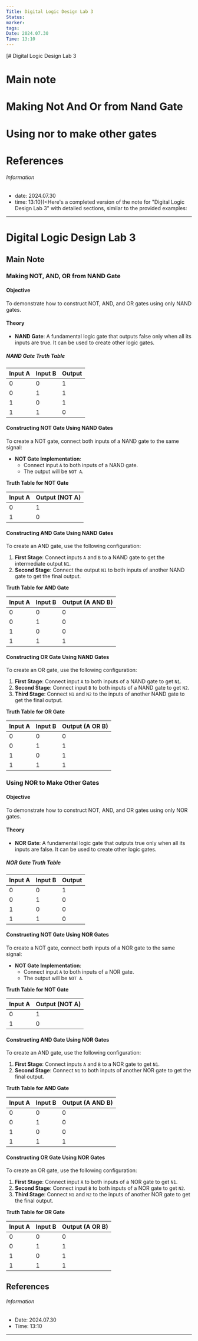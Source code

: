 ```yaml
---
Title: Digital Logic Design Lab 3
Status: 
marker: 
tags: 
Date: 2024.07.30
Time: 13:10
---
```

[# Digital Logic Design Lab 3

# Main note

# Making Not And Or from Nand Gate
# Using nor to make other gates
# References


###### Information
- date: 2024.07.30
- time: 13:10](<Here's a completed version of the note for "Digital Logic Design Lab 3" with detailed sections, similar to the provided examples:

---

# Digital Logic Design Lab 3

## Main Note

### Making NOT, AND, OR from NAND Gate

#### Objective
To demonstrate how to construct NOT, AND, and OR gates using only NAND gates.

#### Theory
- **NAND Gate**: A fundamental logic gate that outputs false only when all its inputs are true. It can be used to create other logic gates.

##### NAND Gate Truth Table
| Input A | Input B | Output |
|---------|---------|--------|
|    0    |    0    |    1   |
|    0    |    1    |    1   |
|    1    |    0    |    1   |
|    1    |    1    |    0   |

#### Constructing NOT Gate Using NAND Gates
To create a NOT gate, connect both inputs of a NAND gate to the same signal:
- **NOT Gate Implementation**: 
  - Connect input `A` to both inputs of a NAND gate.
  - The output will be `NOT A`.

**Truth Table for NOT Gate**

| Input A | Output (NOT A) |
|---------|----------------|
|    0    |       1        |
|    1    |       0        |

#### Constructing AND Gate Using NAND Gates
To create an AND gate, use the following configuration:
1. **First Stage**: Connect inputs `A` and `B` to a NAND gate to get the intermediate output `N1`.
2. **Second Stage**: Connect the output `N1` to both inputs of another NAND gate to get the final output.

**Truth Table for AND Gate**

| Input A | Input B | Output (A AND B) |
|---------|---------|------------------|
|    0    |    0    |        0         |
|    0    |    1    |        0         |
|    1    |    0    |        0         |
|    1    |    1    |        1         |

#### Constructing OR Gate Using NAND Gates
To create an OR gate, use the following configuration:
1. **First Stage**: Connect input `A` to both inputs of a NAND gate to get `N1`.
2. **Second Stage**: Connect input `B` to both inputs of a NAND gate to get `N2`.
3. **Third Stage**: Connect `N1` and `N2` to the inputs of another NAND gate to get the final output.

**Truth Table for OR Gate**

| Input A | Input B | Output (A OR B) |
|---------|---------|-----------------|
|    0    |    0    |        0        |
|    0    |    1    |        1        |
|    1    |    0    |        1        |
|    1    |    1    |        1        |

### Using NOR to Make Other Gates

#### Objective
To demonstrate how to construct NOT, AND, and OR gates using only NOR gates.

#### Theory
- **NOR Gate**: A fundamental logic gate that outputs true only when all its inputs are false. It can be used to create other logic gates.

##### NOR Gate Truth Table
| Input A | Input B | Output |
|---------|---------|--------|
|    0    |    0    |    1   |
|    0    |    1    |    0   |
|    1    |    0    |    0   |
|    1    |    1    |    0   |

#### Constructing NOT Gate Using NOR Gates
To create a NOT gate, connect both inputs of a NOR gate to the same signal:
- **NOT Gate Implementation**: 
  - Connect input `A` to both inputs of a NOR gate.
  - The output will be `NOT A`.

**Truth Table for NOT Gate**

| Input A | Output (NOT A) |
|---------|----------------|
|    0    |       1        |
|    1    |       0        |

#### Constructing AND Gate Using NOR Gates
To create an AND gate, use the following configuration:
1. **First Stage**: Connect inputs `A` and `B` to a NOR gate to get `N1`.
2. **Second Stage**: Connect `N1` to both inputs of another NOR gate to get the final output.

**Truth Table for AND Gate**

| Input A | Input B | Output (A AND B) |
|---------|---------|------------------|
|    0    |    0    |        0         |
|    0    |    1    |        0         |
|    1    |    0    |        0         |
|    1    |    1    |        1         |

#### Constructing OR Gate Using NOR Gates
To create an OR gate, use the following configuration:
1. **First Stage**: Connect input `A` to both inputs of a NOR gate to get `N1`.
2. **Second Stage**: Connect input `B` to both inputs of a NOR gate to get `N2`.
3. **Third Stage**: Connect `N1` and `N2` to the inputs of another NOR gate to get the final output.

**Truth Table for OR Gate**

| Input A | Input B | Output (A OR B) |
|---------|---------|-----------------|
|    0    |    0    |        0        |
|    0    |    1    |        1        |
|    1    |    0    |        1        |
|    1    |    1    |        1        |

## References

###### Information
- Date: 2024.07.30
- Time: 13:10

---

